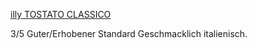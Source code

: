 [illy TOSTATO CLASSICO](https://www.illy.com/de-de/kaffee/kaffee-gemahlen/espresso-gemahlener-kaffee-klassische-roestung-250gr/7982ST.html)


3/5 Guter/Erhobener Standard
Geschmacklich italienisch.